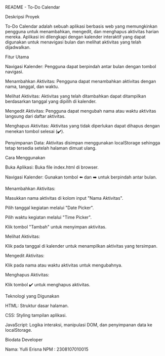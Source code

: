 README - To-Do Calendar

Deskripsi Proyek

To-Do Calendar adalah sebuah aplikasi berbasis web yang memungkinkan pengguna untuk menambahkan, mengedit, dan menghapus aktivitas harian mereka. Aplikasi ini dilengkapi dengan kalender interaktif yang dapat digunakan untuk menavigasi bulan dan melihat aktivitas yang telah dijadwalkan.

Fitur Utama

Navigasi Kalender: Pengguna dapat berpindah antar bulan dengan tombol navigasi.

Menambahkan Aktivitas: Pengguna dapat menambahkan aktivitas dengan nama, tanggal, dan waktu.

Melihat Aktivitas: Aktivitas yang telah ditambahkan dapat ditampilkan berdasarkan tanggal yang dipilih di kalender.

Mengedit Aktivitas: Pengguna dapat mengubah nama atau waktu aktivitas langsung dari daftar aktivitas.

Menghapus Aktivitas: Aktivitas yang tidak diperlukan dapat dihapus dengan menekan tombol selesai (✔️).

Penyimpanan Data: Aktivitas disimpan menggunakan localStorage sehingga tetap tersedia setelah halaman dimuat ulang.

Cara Menggunakan

Buka Aplikasi: Buka file index.html di browser.

Navigasi Kalender: Gunakan tombol ⬅️ dan ➡️ untuk berpindah antar bulan.

Menambahkan Aktivitas:

Masukkan nama aktivitas di kolom input "Nama Aktivitas".

Pilih tanggal kegiatan melalui "Date Picker".

Pilih waktu kegiatan melalui "Time Picker".

Klik tombol "Tambah" untuk menyimpan aktivitas.

Melihat Aktivitas:

Klik pada tanggal di kalender untuk menampilkan aktivitas yang tersimpan.

Mengedit Aktivitas:

Klik pada nama atau waktu aktivitas untuk mengubahnya.

Menghapus Aktivitas:

Klik tombol ✔️ untuk menghapus aktivitas.

Teknologi yang Digunakan

HTML: Struktur dasar halaman.

CSS: Styling tampilan aplikasi.

JavaScript: Logika interaksi, manipulasi DOM, dan penyimpanan data ke localStorage.

Biodata Developer

Nama: Yulli Erisna
NPM : 2308107010015
